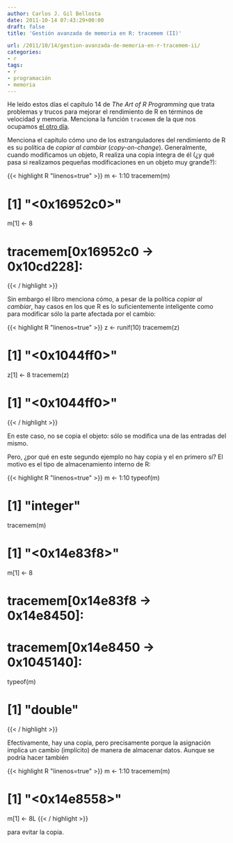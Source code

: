 ```yaml
---
author: Carlos J. Gil Bellosta
date: 2011-10-14 07:43:29+00:00
draft: false
title: 'Gestión avanzada de memoria en R: tracemem (II)'

url: /2011/10/14/gestion-avanzada-de-memoria-en-r-tracemem-ii/
categories:
- r
tags:
- r
- programación
- memoria
---
```


He leído estos días el capítulo 14 de _The Art of R Programming_ que trata problemas y trucos para mejorar el rendimiento de R en términos de velocidad y memoria. Menciona la función `tracemem` de la que nos ocupamos [el otro día](http://www.datanalytics.com/blog/2011/10/03/gestion-avanzada-de-memoria-en-r-tracemem/).

Menciona el capítulo cómo uno de los estranguladores del rendimiento de R es su política de _copiar al cambiar_ (_copy-on-change_). Generalmente, cuando modificamos un objeto, R realiza una copia íntegra de él (¿y qué pasa si realizamos pequeñas modificaciones en un objeto muy grande?):


{{< highlight R "linenos=true" >}}
m <- 1:10
tracemem(m)
# [1] "<0x16952c0>"
m[1] <- 8
# tracemem[0x16952c0 -> 0x10cd228]:
{{< / highlight >}}


Sin embargo el libro menciona cómo, a pesar de la política _copiar al cambiar_, hay casos en los que R es lo suficientemente inteligente como para modificar sólo la parte afectada por el cambio:


{{< highlight R "linenos=true" >}}
z <- runif(10)
tracemem(z)
# [1] "<0x1044ff0>"
z[1] <- 8
tracemem(z)
# [1] "<0x1044ff0>"
{{< / highlight >}}


En este caso, no se copia el objeto: sólo se modifica una de las entradas del mismo.

Pero, ¿por qué en este segundo ejemplo no hay copia y el en primero sí? El motivo es el tipo de almacenamiento interno de R:


{{< highlight R "linenos=true" >}}
m <- 1:10
typeof(m)
# [1] "integer"
tracemem(m)
# [1] "<0x14e83f8>"
m[1] <- 8
# tracemem[0x14e83f8 -> 0x14e8450]:
# tracemem[0x14e8450 -> 0x1045140]:
typeof(m)
# [1] "double"
{{< / highlight >}}

Efectivamente, hay una copia, pero precisamente porque la asignación implica un cambio (implícito) de manera de almacenar datos. Aunque se podría hacer también


{{< highlight R "linenos=true" >}}
m <- 1:10
tracemem(m)
# [1] "<0x14e8558>"
m[1] <- 8L
{{< / highlight >}}


para evitar la copia.






